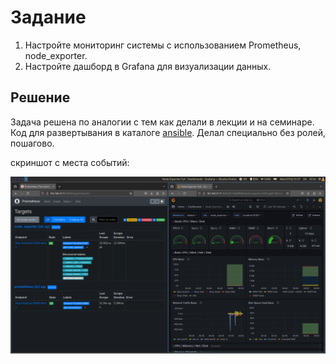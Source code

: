 # Задание
1. Настройте мониторинг системы с использованием Prometheus, node_exporter.
2. Настройте дашборд в Grafana для визуализации данных.

## Решение
Задача решена по аналогии с тем как делали в лекции и на семинаре. Код для развертывания в каталоге [ansible](https://github.com/dgeny/linux-troubleshooting/tree/main/seminar-8/ansible). Делал специально без ролей, пошагово.

скриншот с места событий:

![screen](screenshots/screen.png)